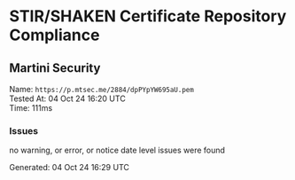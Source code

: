 # STIR/SHAKEN Certificate Repository Compliance

## Martini Security

Name: `https://p.mtsec.me/2884/dpPYpYW695aU.pem`\
Tested At: 04 Oct 24 16:20 UTC\
Time: 111ms

### Issues

no warning, or error, or notice date level issues were found

Generated: 04 Oct 24 16:29 UTC
